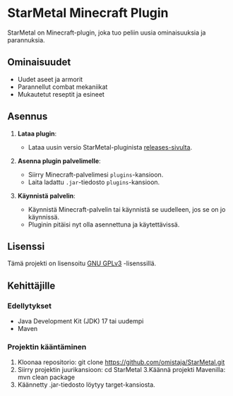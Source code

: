 # StarMetal Minecraft Plugin

StarMetal on Minecraft-plugin, joka tuo peliin uusia ominaisuuksia ja parannuksia.

## Ominaisuudet

- Uudet aseet ja armorit
- Parannellut combat mekaniikat
- Mukautetut reseptit ja esineet

## Asennus

1. **Lataa plugin**:
   - Lataa uusin versio StarMetal-pluginista [releases-sivulta](https://github.com/aleksireede/starmetal-plugin/releases).

2. **Asenna plugin palvelimelle**:
   - Siirry Minecraft-palvelimesi `plugins`-kansioon.
   - Laita ladattu `.jar`-tiedosto `plugins`-kansioon.

3. **Käynnistä palvelin**:
   - Käynnistä Minecraft-palvelin tai käynnistä se uudelleen, jos se on jo käynnissä.
   - Pluginin pitäisi nyt olla asennettuna ja käytettävissä.

## Lisenssi

Tämä projekti on lisensoitu [GNU GPLv3](https://www.gnu.org/licenses/gpl-3.0.html) -lisenssillä.

## Kehittäjille

### Edellytykset

- Java Development Kit (JDK) 17 tai uudempi
- Maven

### Projektin kääntäminen

1. Kloonaa repositorio:
   git clone https://github.com/omistaja/StarMetal.git
2. Siirry projektin juurikansioon:
   cd StarMetal
3.Käännä projekti Mavenilla:
mvn clean package
4. Käännetty .jar-tiedosto löytyy target-kansiosta.
